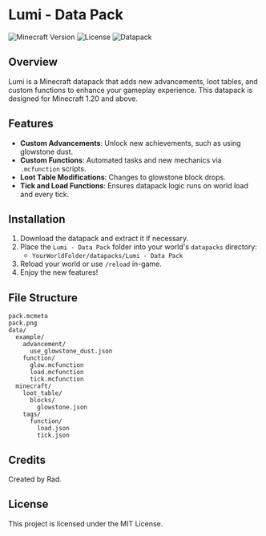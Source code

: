 # Lumi - Data Pack

![Minecraft Version](https://img.shields.io/badge/Minecraft-1.20%2B-blue)
![License](https://img.shields.io/badge/License-MIT-green)
![Datapack](https://img.shields.io/badge/Type-Datapack-yellow)

## Overview
Lumi is a Minecraft datapack that adds new advancements, loot tables, and custom functions to enhance your gameplay experience. This datapack is designed for Minecraft 1.20 and above.

## Features
- **Custom Advancements**: Unlock new achievements, such as using glowstone dust.
- **Custom Functions**: Automated tasks and new mechanics via `.mcfunction` scripts.
- **Loot Table Modifications**: Changes to glowstone block drops.
- **Tick and Load Functions**: Ensures datapack logic runs on world load and every tick.

## Installation
1. Download the datapack and extract it if necessary.
2. Place the `Lumi - Data Pack` folder into your world's `datapacks` directory:
   - `YourWorldFolder/datapacks/Lumi - Data Pack`
3. Reload your world or use `/reload` in-game.
4. Enjoy the new features!

## File Structure
```
pack.mcmeta
pack.png
data/
  example/
    advancement/
      use_glowstone_dust.json
    function/
      glow.mcfunction
      load.mcfunction
      tick.mcfunction
  minecraft/
    loot_table/
      blocks/
        glowstone.json
    tags/
      function/
        load.json
        tick.json
```

## Credits
Created by Rad.

## License
This project is licensed under the MIT License.
